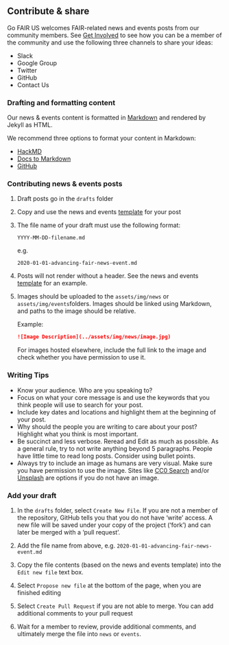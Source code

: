 ## Contribute & share

Go FAIR US welcomes FAIR-related news and events posts from our community members. See [Get Involved](https://go-fair-us.github.io/get-involved/) to see how you can be a member of the community and use the following three channels to share your ideas:  

- Slack
- Google Group
- Twitter
- GitHub
- Contact Us

### Drafting and formatting content

Our news & events content is formatted in [Markdown](https://guides.github.com/features/mastering-markdown/) and rendered by Jekyll as HTML. 

We recommend three options to format your content in Markdown:

- [HackMD](https://hackmd.io/)
- [Docs to Markdown](https://gsuite.google.com/marketplace/app/docs_to_markdown/700168918607)
- [GitHub](https://github.com/)

### Contributing news & events posts

1.  Draft posts go in the `drafts` folder

1.  Copy and use the news and events [template]() for your post

1.  The file name of your draft must use the following format:
    
    `YYYY-MM-DD-filename.md`
    
    e.g. 
    
    `2020-01-01-advancing-fair-news-event.md`
    
1.  Posts will not render without a header. See the news and events [template]() for an example.

1.  Images should be uploaded to the `assets/img/news` or `assets/img/events`folders. Images should be linked using Markdown, and paths to the image should be relative. 
    
    Example: 
    ```md
    ![Image Description](../assets/img/news/image.jpg)
    ```
    For images hosted elsewhere, include the full link to the image and check whether you have permission to use it.

### Writing Tips

- Know your audience. Who are you speaking to?
- Focus on what your core message is and use the keywords that you think people will use to search for your post.
- Include key dates and locations and highlight them at the beginning of your post. 
- Why should the people you are writing to care about your post? Highlight what you think is most important.
- Be succinct and less verbose. Reread and Edit as much as possible. As a general rule, try to not write anything beyond 5 paragraphs. People have little time to read long posts. Consider using bullet points.
- Always try to include an image as humans are very visual. Make sure you have permission to use the image. Sites like [CC0 Search](https://ccsearch.creativecommons.org/) and/or [Unsplash](https://unsplash.com/) are options if you do not have an image.

### Add your draft

1. In the `drafts` folder, select `Create New File`. If you are not a member of the repository, GitHub tells you that you do not have ‘write’ access. A new file will be saved under your copy of the project (‘fork’) and can later be merged with a ‘pull request’.

1. Add the file name from above, e.g. `2020-01-01-advancing-fair-news-event.md`
    
1. Copy the file contents (based on the news and events template) into the `Edit new file` text box. 

1. Select `Propose new file` at the bottom of the page, when you are finished editing

1. Select `Create Pull Request` if you are not able to merge. You can add additional comments to your pull request

1. Wait for a member to review, provide additional comments, and ultimately merge the file into `news` or `events`.
